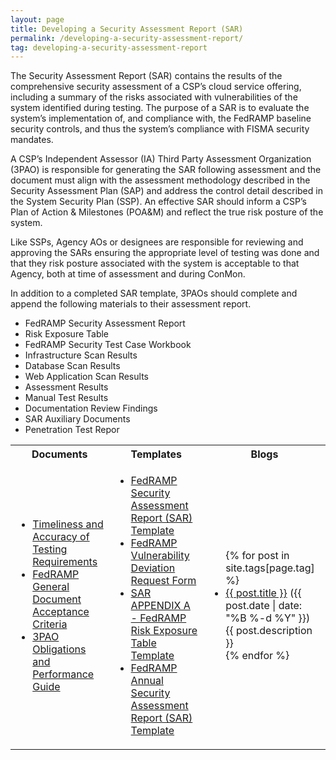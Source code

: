 ```yaml
---
layout: page
title: Developing a Security Assessment Report (SAR)
permalink: /developing-a-security-assessment-report/
tag: developing-a-security-assessment-report
---
```

<p>The Security Assessment Report (SAR) contains the results of the comprehensive security assessment of a CSP’s cloud service offering, including a summary of the risks associated with vulnerabilities of the system identified during testing. The purpose of a SAR is to evaluate the system’s implementation of, and compliance with, the FedRAMP baseline security controls, and thus the system’s compliance with FISMA security mandates.</p>
<p>A CSP’s Independent Assessor (IA) Third Party Assessment Organization (3PAO) is responsible for generating the SAR following assessment and the document must align with the assessment methodology described in the Security Assessment Plan (SAP) and address the control detail described in the System Security Plan (SSP). An effective SAR should inform a CSP’s Plan of Action &amp; Milestones (POA&amp;M) and reflect the true risk posture of the system.
</p>
<p>Like SSPs, Agency AOs or designees are responsible for reviewing and approving the SARs ensuring the appropriate level of testing was done and that they risk posture associated with the system is acceptable to that Agency, both at time of assessment and during ConMon.</p>
<p>In addition to a completed SAR template, 3PAOs should complete and append the following materials to their assessment report.
</p> 
<ul>
<li>FedRAMP Security Assessment Report</li>
<li>Risk Exposure Table</li>
<li>FedRAMP Security Test Case Workbook</li>
<li>Infrastructure Scan Results</li>
<li>Database Scan Results</li>
<li>Web Application Scan Results</li>
<li>Assessment Results</li>
<li>Manual Test Results</li>
<li>Documentation Review Findings</li>
<li>SAR Auxiliary Documents</li>
<li>Penetration Test Repor</li>
</ul>

<table>
<tr>
<th scope="col">Documents</th>
<th scope="col">Templates</th>
<th scope="col">Blogs</th>
</tr>
<td>
<ul>
<li><a href="{{site.baseurl}}/assets/resources/documents/CSP_Timeliness_and_Accuracy_of_Testing_Requirements.pdf">Timeliness and Accuracy of Testing Requirements</a></li>
<li><a href="{{site.baseurl}}/assets/resources/documents/FedRAMP_General_Document_Acceptance_Criteria.pdf">FedRAMP General Document Acceptance Criteria</a></li>
<li><a href="{{site.baseurl}}/assets/resources/documents/3PAO_Obligations_and_Performance_Guide.pdf">3PAO Obligations and Performance Guide</a></li>
</ul>
</td>
<td>
<ul>
<li><a href="{{site.baseurl}}/assets/resources/templates/FedRAMP-SAR-Template.docx">FedRAMP Security Assessment Report (SAR) Template</a></li>
<li><a href="{{site.baseurl}}/assets/resources/templates/FedRAMP-Vulnerability-Deviation-Request-Form.pdf">FedRAMP Vulnerability Deviation Request Form</a></li>
<li><a href="{{site.baseurl}}/assets/resources/templates/SAR-AA-FedRAMP-Risk-Exposure-Table-Template.xlsx">SAR APPENDIX A - FedRAMP Risk Exposure Table Template</a></li>
<li><a href="{{site.baseurl}}/assets/resources/templates/FedRAMP-Annual-SAR-Template.docx">FedRAMP Annual Security Assessment Report (SAR) Template</a></li>
</ul>
</td>
<td>
<ul>
{% for post in site.tags[page.tag] %}
  <li><a href="{{ post.url }}">{{ post.title }}</a> ({{ post.date | date: "%B %-d %Y" }})<br>
    {{ post.description }}
  </li>
{% endfor %}
</ul>
</td>
